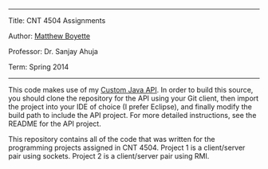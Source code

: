 *******************************************
Title:     CNT 4504 Assignments

Author:    [Matthew Boyette](mailto:Dyndrilliac@gmail.com)

Professor: Dr. Sanjay Ahuja

Term:      Spring 2014
*******************************************

This code makes use of my [Custom Java API](https://github.com/Dyndrilliac/java-custom-api). In order to build this source, you should clone the repository for the API using your Git client, then import the project into your IDE of choice (I prefer Eclipse), and finally modify the build path to include the API project. For more detailed instructions, see the README for the API project.

This repository contains all of the code that was written for the programming projects assigned in CNT 4504. Project 1 is a client/server pair using sockets. Project 2 is a client/server pair using RMI.